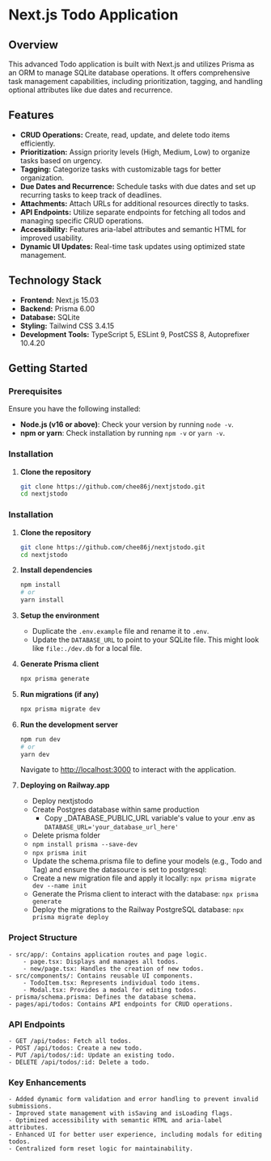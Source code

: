 # Next.js Todo Application

## Overview
This advanced Todo application is built with Next.js and utilizes Prisma as an ORM to manage SQLite database operations. It offers comprehensive task management capabilities, including prioritization, tagging, and handling optional attributes like due dates and recurrence.

## Features
- **CRUD Operations:** Create, read, update, and delete todo items efficiently.
- **Prioritization:** Assign priority levels (High, Medium, Low) to organize tasks based on urgency.
- **Tagging:** Categorize tasks with customizable tags for better organization.
- **Due Dates and Recurrence:** Schedule tasks with due dates and set up recurring tasks to keep track of deadlines.
- **Attachments:** Attach URLs for additional resources directly to tasks.
- **API Endpoints:** Utilize separate endpoints for fetching all todos and managing specific CRUD operations.
- **Accessibility:** Features aria-label attributes and semantic HTML for improved usability.
- **Dynamic UI Updates:** Real-time task updates using optimized state management.

## Technology Stack
- **Frontend:** Next.js 15.03
- **Backend:** Prisma 6.00
- **Database:** SQLite
- **Styling:** Tailwind CSS 3.4.15
- **Development Tools:** TypeScript 5, ESLint 9, PostCSS 8, Autoprefixer 10.4.20

## Getting Started

### Prerequisites
Ensure you have the following installed:
- **Node.js (v16 or above)**: Check your version by running `node -v`.
- **npm or yarn**: Check installation by running `npm -v` or `yarn -v`.



### Installation
1. **Clone the repository**
   ```bash
   git clone https://github.com/chee86j/nextjstodo.git
   cd nextjstodo

### Installation
1. **Clone the repository**
   ```bash
   git clone https://github.com/chee86j/nextjstodo.git
   cd nextjstodo

2. **Install dependencies**
    ```bash
    npm install
    # or
    yarn install
    ```

3. **Setup the environment**
    - Duplicate the `.env.example` file and rename it to `.env`.
    - Update the `DATABASE_URL` to point to your SQLite file. This might look like `file:./dev.db` for a local file.

4. **Generate Prisma client**
    ```bash
    npx prisma generate
    ```

5. **Run migrations (if any)**
    ```bash
    npx prisma migrate dev
    ```

 6. **Run the development server**
    ```bash
    npm run dev
    # or
    yarn dev
    ```
    Navigate to [http://localhost:3000](http://localhost:3000) to interact with the application.

 7. **Deploying on Railway.app**
    - Deploy nextjstodo
    - Create Postgres database within same production
      - Copy _DATABASE_PUBLIC_URL variable's value to your .env as
        `DATABASE_URL='your_database_url_here'`
    - Delete prisma folder
    - `npm install prisma --save-dev`
    - `npx prisma init`
    - Update the schema.prisma file to define your models (e.g., Todo and Tag) and   ensure the datasource is set to postgresql:
    - Create a new migration file and apply it locally: 
      `npx prisma migrate dev --name init`
    - Generate the Prisma client to interact with the database:
      `npx prisma generate`
    - Deploy the migrations to the Railway PostgreSQL database:
      `npx prisma migrate deploy`


### Project Structure
    - src/app/: Contains application routes and page logic.
        - page.tsx: Displays and manages all todos.
        - new/page.tsx: Handles the creation of new todos.
    - src/components/: Contains reusable UI components.
        - TodoItem.tsx: Represents individual todo items.
        - Modal.tsx: Provides a modal for editing todos.
    - prisma/schema.prisma: Defines the database schema.
    - pages/api/todos: Contains API endpoints for CRUD operations.

### API Endpoints
    - GET /api/todos: Fetch all todos.
    - POST /api/todos: Create a new todo.
    - PUT /api/todos/:id: Update an existing todo.
    - DELETE /api/todos/:id: Delete a todo.

### Key Enhancements
    - Added dynamic form validation and error handling to prevent invalid submissions.
    - Improved state management with isSaving and isLoading flags.
    - Optimized accessibility with semantic HTML and aria-label attributes.
    - Enhanced UI for better user experience, including modals for editing todos.
    - Centralized form reset logic for maintainability.